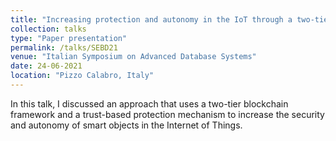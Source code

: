 ```yaml
---
title: "Increasing protection and autonomy in the IoT through a two-tier blockchain framework"
collection: talks
type: "Paper presentation"
permalink: /talks/SEBD21
venue: "Italian Symposium on Advanced Database Systems"
date: 24-06-2021
location: "Pizzo Calabro, Italy"
---
```

In this talk, I discussed an approach that uses a two-tier blockchain framework and a trust-based protection mechanism to increase the security and autonomy of smart objects in the Internet of Things.